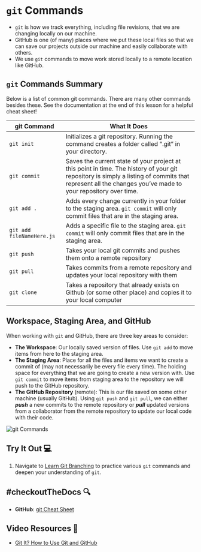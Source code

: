 # `git` Commands
- `git` is how we track everything, including file revisions, that we are changing locally on our machine.
- GitHub is one (of many) places where we put these local files 
so that we can save our projects outside our machine and easily collaborate with others.
- We use `git` commands to move work stored locally to a remote location like GitHub.

## `git` Commands Summary
Below is a list of common git commands. There are many other commands besides these. See the documentation at the end of this lesson for a helpful cheat sheet!

| git Command | What It Does |
| ----------- | ------------ |
| `git init`  | Initializes a git repository. Running the command creates a folder called “.git” in your directory. |
| `git commit` | Saves the current state of your project at this point in time. The history of your git repository is simply a listing of commits that represent all the changes you’ve made to your repository over time. |
| `git add .` | Adds every change currently in your folder to the staging area. `git commit` will only commit files that are in the staging area. |
| `git add fileNameHere.js` | Adds a specific file to the staging area. `git commit` will only commit files that are in the staging area. |
| `git push` | Takes your local git commits and pushes them onto a remote repository |
| `git pull` | Takes commits from a remote repository and updates your local repository with them |
| `git clone` | Takes a repository that already exists on Github (or some other place) and copies it to your local computer |

## Workspace, Staging Area, and GitHub
When working with `git` and GitHub, there are three key areas to consider:
- **The Workspace**: Our locally saved version of files. Use `git add` to move items from here to the staging area.
- **The Staging Area**: Place for all the files and items we want to create a commit of (may not necessarily be every file every time). The holding space for everything that we are going to create a new version with. Use `git commit` to move items from staging area to the repository we will push to the GitHub repository.
- **The GitHub Repository** (remote): This is our file saved on some other machine (usually GitHub). Using `git push` and `git pull`, we can either ***push*** a new commits to the remote repository or ***pull*** updated versions from a collaborator from the remote repository to update our local code with their code.

![git Commands](../../assets/repoFlow.png)

## Try It Out 💻
1. Navigate to [Learn Git Branching](https://learngitbranching.js.org/?locale=en_US) to practice various `git` commands and deepen your understanding of `git`.

## #checkoutTheDocs 🔍
- **GitHub**: [git Cheat Sheet](https://education.github.com/git-cheat-sheet-education.pdf)

## Video Resources 🎥
- [Git It? How to Use Git and GitHub](https://www.youtube.com/watch?v=HkdAHXoRtos)
